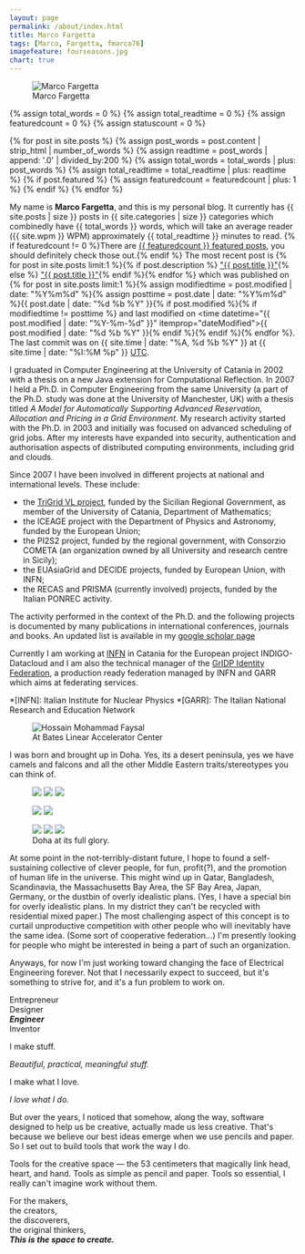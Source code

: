 ```yaml
---
layout: page
permalink: /about/index.html
title: Marco Fargetta 
tags: [Marco, Fargetta, fmarco76]
imagefeature: fourseasons.jpg
chart: true
---
```

<figure>
  <img src="{{ site.url }}/images/me_home_pc.jpg" alt="Marco Fargetta">
  <figcaption>Marco Fargetta</figcaption>
</figure>

{% assign total_words = 0 %}
{% assign total_readtime = 0 %}
{% assign featuredcount = 0 %}
{% assign statuscount = 0 %}

{% for post in site.posts %}
    {% assign post_words = post.content | strip_html | number_of_words %}
    {% assign readtime = post_words | append: '.0' | divided_by:200 %}
    {% assign total_words = total_words | plus: post_words %}
    {% assign total_readtime = total_readtime | plus: readtime %}
    {% if post.featured %}
    {% assign featuredcount = featuredcount | plus: 1 %}
    {% endif %}
{% endfor %}


My name is **Marco Fargetta**, and this is my personal blog. It currently has
{{ site.posts | size }} posts in {{ site.categories | size }} categories which
combinedly have {{ total_words }} words, which will take an average reader
({{ site.wpm }} WPM) approximately <span class="time">{{ total_readtime }}</span>
minutes to read. {% if featuredcount != 0 %}There are 
<a href="{{ site.url }}/featured">{{ featuredcount }} featured posts</a>,
you should definitely check those out.{% endif %} The most recent post is
{% for post in site.posts limit:1 %}{% if post.description %}
<a href="{{ site.url }}{{ post.url }}" title="{{ post.description }}">"{{ post.title }}"</a>{% else %}
<a href="{{ site.url }}{{ post.url }}" title="{{ post.description }}" title="Read more about {{ post.title }}">
"{{ post.title }}"</a>{% endif %}{% endfor %} which was published on {% for post in site.posts limit:1 %}{% assign modifiedtime = post.modified | date: "%Y%m%d" %}{% assign posttime = post.date | date: "%Y%m%d" %}<time datetime="{{ post.date | date_to_xmlschema }}" class="post-time">{{ post.date | date: "%d %b %Y" }}</time>{% if post.modified %}{% if modifiedtime != posttime %} and last modified on <time datetime="{{ post.modified | date: "%Y-%m-%d" }}" itemprop="dateModified">{{ post.modified | date: "%d %b %Y" }}</time>{% endif %}{% endif %}{% endfor %}. The last commit was on {{ site.time | date: "%A, %d %b %Y" }} at {{ site.time | date: "%I:%M %p" }} [UTC](http://en.wikipedia.org/wiki/Coordinated_Universal_Time "Temps Universel Coordonné").


I graduated in Computer Engineering at the University of Catania in 2002 with a thesis on a new
Java extension for Computational Reflection. In 2007 I held a Ph.D. in Computer Engineering from
the same University (a part of the Ph.D. study was done at the University of Manchester, UK) 
with a thesis titled *A Model for Automatically Supporting Advanced Reservation, Allocation and Pricing in a Grid Environment*.
My research activity started with the Ph.D. in 2003 and initially was focused on advanced scheduling of grid jobs. After my interests
have expanded into security, authentication and authorisation aspects of distributed computing environments, including grid and clouds.

Since 2007 I have been involved in different projects at national and international levels. These include:
- the  [TriGrid VL project](http://www.trigrid.it), funded by the Sicilian Regional Government, as member of the University of Catania, Department of Mathematics;
- the  ICEAGE project with the Department of Physics and Astronomy, funded by the European Union;
- the PI2S2 project, funded by the regional government, with Consorzio COMETA (an organization owned by all University and research centre in Sicily);
- the EUAsiaGrid and DECIDE projects, funded by European Union, with INFN;
- the RECAS and PRISMA (currently involved) projects, funded by the Italian PONREC activity.

The activity performed in the context of the Ph.D. and the following projects is documented by many publications in international conferences, journals and books.
An updated list is available in my [google scholar page](http://scholar.google.com)

Currently I am working at [INFN](http://www.infn.it) in Catania for the European project
INDIGO-Datacloud and I am also the technical manager of the [GrIDP Identity Federation](http://gridp.garr.it),
a production ready federation managed by INFN and GARR which aims at federating services. 

*[INFN]: Italian Institute for Nuclear Physics
*[GARR]: The Italian National Research and Education Network

<figure>
	<img src="{{ site.url }}/images/Hossain-Mohd-Faysal.jpg" alt="Hossain Mohammad Faysal">
	<figcaption>At Bates Linear Accelerator Center</figcaption>
</figure>

I was born and brought up in Doha. Yes, its a desert peninsula, yes we have camels and falcons and all the other Middle Eastern traits/stereotypes you can think of.

<figure class="third">
	<a href="{{ site.url }}/images/about/1.jpg"><img src="{{ site.url }}/images/about/1-001.jpg"></a>
	<a href="{{ site.url }}/images/about/2.jpg"><img src="{{ site.url }}/images/about/2-001.jpg"></a>
	<a href="{{ site.url }}/images/about/3.jpg"><img src="{{ site.url }}/images/about/3-001.jpg"></a>
</figure>
<figure class="half">
	<a href="{{ site.url }}/images/about/4.jpg"><img src="{{ site.url }}/images/about/4-001.jpg"></a>
	<a href="{{ site.url }}/images/about/5.jpg"><img src="{{ site.url }}/images/about/5-001.jpg"></a>
</figure>
<figure class="third">
	<a href="{{ site.url }}/images/about/6.jpg"><img src="{{ site.url }}/images/about/6-001.jpg"></a>
	<a href="{{ site.url }}/images/about/7.jpg"><img src="{{ site.url }}/images/about/7-001.jpg"></a>
	<a href="{{ site.url }}/images/about/8.jpg"><img src="{{ site.url }}/images/about/8-001.jpg"></a>
	<figcaption>Doha at its full glory.</figcaption>
</figure>

At some point in the not-terribly-distant future, I hope to found a self-sustaining collective of clever people, for fun, profit(?), and the promotion of human life in the universe. This might wind up in Qatar, Bangladesh, Scandinavia, the Massachusetts Bay Area, the SF Bay Area, Japan, Germany, or the dustbin of overly idealistic plans. (Yes, I have a special bin for overly idealistic plans. In my district they can't be recycled with residential mixed paper.) The most challenging aspect of this concept is to curtail unproductive competition with other people who will inevitably have the same idea. (Some sort of cooperative federation...) I'm presently looking for people who might be interested in being a part of such an organization.

Anyways, for now I'm just working toward changing the face of Electrical Engineering forever. Not that I necessarily expect to succeed, but it's something to strive for, and it's a fun problem to work on.


Entrepreneur  
Designer  
***Engineer***  
Inventor  

I
make
stuff.


*Beautiful, practical, meaningful stuff.*


I make what I love.

*I love what I do.*


But over the years, I noticed that somehow, along the way, software designed to help us be creative, actually made us less creative. That's because we believe our best ideas emerge when we use pencils and paper.
So I set out to build tools that work the way I do.


Tools for the creative space — the 53 centimeters that magically link head, heart, and hand. Tools as simple as pencil and paper. Tools so essential, I  really can't imagine work without them.


For
the makers,  
the creators,  
the discoverers,  
the original thinkers,  
***This is the space to create.***
